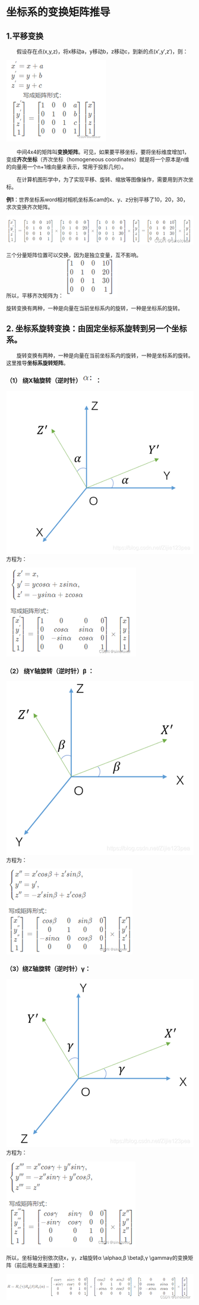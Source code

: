 
# 坐标系的变换矩阵推导

## 1.平移变换

  假设存在点(x,y,z)，将x移动a，y移动b，z移动c，到新的点(x′,y′,z′)，则：

  
![](vx_images/312884719250017.png)

  中间4x4的矩阵叫**变换矩阵**。可见，如果要平移坐标，要将坐标维度增加1，变成**齐次坐标**（齐次坐标（homogeneous coordinates）就是将一个原本是n维的向量用一个n+1维向量来表示，常用于投影几何）。

  在计算机图形学中，为了实现平移、旋转、缩放等图像操作，需要用到齐次坐标。

**例1**：世界坐标系word相对相机坐标系cam的x、y、z分别平移了10，20，30，求次变换齐次矩阵。

![](vx_images/310794719231974.png)

三个分量矩阵位置可以交换，因为是独立变量，互不影响。  
所以，平移齐次矩阵为：![](vx_images/308714719241643.png)

旋转变换有两种，一种是向量在当前坐标系内的旋转，一种是坐标系的旋转。

## 2\. 坐标系旋转变换：由固定坐标系旋转到另一个坐标系。

  旋转变换有两种，一种是向量在当前坐标系内的旋转，一种是坐标系的旋转。这里推导**坐标系旋转矩阵**。

### （1） 绕X轴旋转（逆时针）![](vx_images/307644719244876.png)：

![在这里插入图片描述](vx_images/306554719251831.png)  
方程为：

![](vx_images/304484719235552.png)

### （2） 绕Y轴旋转（逆时针）β ：

![在这里插入图片描述](vx_images/303404719250000.png)  
方程为：

![](vx_images/301334719249823.png)

### （3）绕Z轴旋转（逆时针）γ：

![在这里插入图片描述](vx_images/299264719248821.png)  
方程为：

![](vx_images/298184719247526.png)

所以，坐标轴分别依次绕x，y，z轴旋转α \\alphaα,β \\betaβ,γ \\gammaγ的变换矩阵（前后用左乘来连接）：

![](vx_images/295094719242487.png)